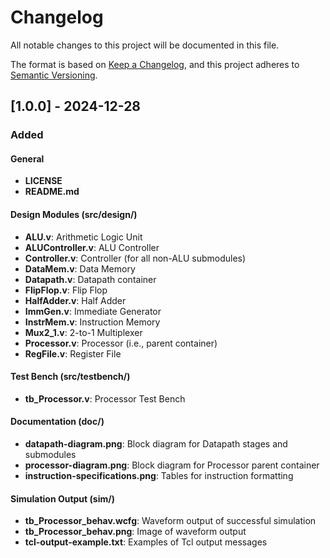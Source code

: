# Changelog

All notable changes to this project will be documented in this file.

The format is based on [Keep a Changelog](https://keepachangelog.com/en/1.0.0/), and this project adheres to [Semantic Versioning](https://semver.org/spec/v2.0.0.html).

## [1.0.0] - 2024-12-28

### Added

#### General
- **LICENSE**
- **README.md**

#### Design Modules (src/design/)
- **ALU.v**: Arithmetic Logic Unit
- **ALUController.v**: ALU Controller
- **Controller.v**: Controller (for all non-ALU submodules)
- **DataMem.v**: Data Memory
- **Datapath.v**: Datapath container
- **FlipFlop.v**: Flip Flop
- **HalfAdder.v**: Half Adder
- **ImmGen.v**: Immediate Generator
- **InstrMem.v**: Instruction Memory
- **Mux2_1.v**: 2-to-1 Multiplexer
- **Processor.v**: Processor (i.e., parent container)
- **RegFile.v**: Register File

#### Test Bench (src/testbench/)
- **tb_Processor.v**: Processor Test Bench

#### Documentation (doc/)
- **datapath-diagram.png**: Block diagram for Datapath stages and submodules
- **processor-diagram.png**: Block diagram for Processor parent container
- **instruction-specifications.png**: Tables for instruction formatting

#### Simulation Output (sim/)
- **tb_Processor_behav.wcfg**: Waveform output of successful simulation
- **tb_Processor_behav.png**: Image of waveform output
- **tcl-output-example.txt**: Examples of Tcl output messages
